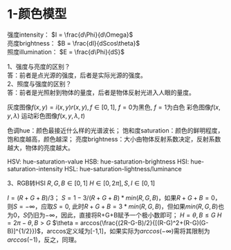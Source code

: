 # 1-颜色模型
强度intensity： $I = \frac{d\Phi}{d\Omega}$  
亮度brightness： $B = \frac{dI}{dScos\theta}$  
照度illumination： $E = \frac{d\Phi}{dS}$

1、强度与亮度的区别？  
答：前者是点光源的强度，后者是实际光源的强度。   
2、照度与强度的区别？  
答：前者是光照射到物体的量度，后者是物体反射光进入人眼的量度。

灰度图像$f(x,y)=i(x,y)r(x,y), f\in [0,1]$, $f=0$为黑色, $f=1$为白色
彩色图像$f(x,y,\lambda)$
运动彩色图像$f(x,y,\lambda,t)$

色调hue：颜色最接近什么样的光谱波长；
饱和度saturation：颜色的鲜明程度，饱和度越高，颜色越深；
亮度brightness：大小由物体反射系数决定，反射系数越大，物体的亮度越大。

HSV: hue-saturation-value
HSB: hue-saturation-brightness
HSI: hue-saturation-intensity
HSL: hue-saturation-lightness/luminance

3、RGB转HSI
$R,G,B \in [0,1]$
$H \in [0,2\pi], S, I \in [0,1]$

$I = (R+G+B)/3$；
$S = 1 - 3/(R+G+B)*min(R,G,B)$，如果$R+G+B=0$，则$S=-\infty$，应取$S=0$, 此时$R+G+B=3*min(R,G,B)$，但如果$min(R,G,B)$也为0，$S$仍旧为$-\infty$，因此，直接将R+G+B赋予一个极小数即可；
$H=\theta, B\leq G$
$H = 2\pi - \theta, B>G$
$\theta = arccos(\frac{(2R-G-B)/2}{[(R-G)^2+(R-G)(G-B)]^{1/2}})$，arccos定义域为[-1,1]，如果实际为$arccos(-\infty)$需将其限制为$arccos(-1)$，反之，同理。
